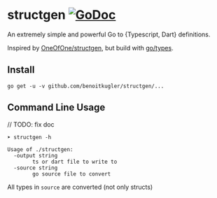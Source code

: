 # structgen [![GoDoc](https://godoc.org/github.com/benoitkugler/structgen?status.svg)](https://godoc.org/github.com/benoitkugler/structgen)

An extremely simple and powerful Go to {Typescript, Dart} definitions.

Inspired by [OneOfOne/structgen](https://github.com/OneOfOne/structgen), but build with [go/types](https://golang.org/pkg/go/types).

## Install

    go get -u -v github.com/benoitkugler/structgen/...

## Command Line Usage

// TODO: fix doc

```
➤ structgen -h

Usage of ./structgen:
  -output string
        ts or dart file to write to
  -source string
        go source file to convert

```

All types in `source` are converted (not only structs)
